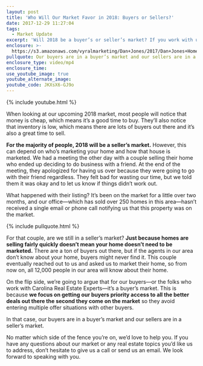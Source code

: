 ```yaml
---
layout: post
title: 'Who Will Our Market Favor in 2018: Buyers or Sellers?'
date: 2017-12-29 11:27:04
tags:
  - Market Update
excerpt: 'Will 2018 be a buyer’s or seller’s market? If you work with us, it’s both.'
enclosure: >-
  https://s3.amazonaws.com/vyralmarketing/Dan+Jones/2017/Dan+Jones+Home+Selling+Team-+2018+Market+Update.mp4
pullquote: Our buyers are in a buyer’s market and our sellers are in a seller’s market.
enclosure_type: video/mp4
enclosure_time:
use_youtube_image: true
youtube_alternate_image:
youtube_code: JKXsX6-GJ9o
---
```



{% include youtube.html %}

When looking at our upcoming 2018 market, most people will notice that money is cheap, which means it’s a good time to buy. They’ll also notice that inventory is low, which means there are lots of buyers out there and it’s also a great time to sell.&nbsp;

**For the majority of people, 2018 will be a seller’s market.** However, this can depend on who’s marketing your home and how that house is marketed. We had a meeting the other day with a couple selling their home who ended up deciding to do business with a friend. At the end of the meeting, they apologized for having us over because they were going to go with their friend regardless. They felt bad for wasting our time, but we told them it was okay and to let us know if things didn’t work out.&nbsp;

What happened with their listing? It’s been on the market for a little over two months, and our office—which has sold over 250 homes in this area—hasn’t received a single email or phone call notifying us that this property was on the market.

{% include pullquote.html %}

For that couple, are we still in a seller’s market? **Just because homes are selling fairly quickly doesn’t mean your home doesn’t need to be marketed.** There are a ton of buyers out there, but if the agents in our area don’t know about your home, buyers might never find it. This couple eventually reached out to us and asked us to market their home, so from now on, all 12,000 people in our area will know about their home.&nbsp;

On the flip side, we’re going to argue that for our buyers—or the folks who work with Carolina Real Estate Experts—it’s a buyer’s market. This is because **we focus on getting our buyers priority access to all the better deals out there the second they come on the market** so they avoid entering multiple offer situations with other buyers.&nbsp;

In that case, our buyers are in a buyer’s market and our sellers are in a seller’s market.&nbsp;

No matter which side of the fence you’re on, we’d love to help you. If you have any questions about our market or any real estate topics you’d like us to address, don’t hesitate to give us a call or send us an email. We look forward to speaking with you.